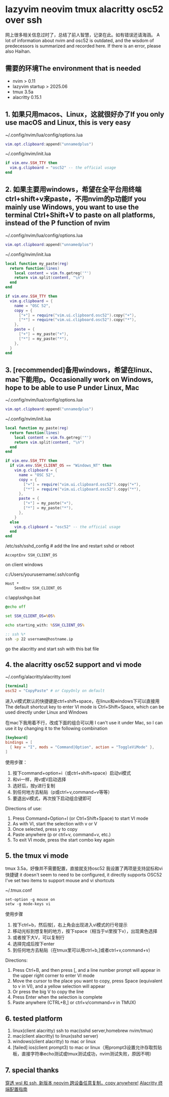 # lazyvim neovim tmux alacritty osc52 over ssh

网上很多相关信息过时了，总结了前人智慧，记录在此。如有错误还请海涵。
A lot of information about nvim and osc52 is outdated, and the wisdom of predecessors is summarized and recorded here. 
If there is an error, please also Haihan.

## 需要的环境The environment that is needed
* nvim > 0.11 
* lazyvim startup > 2025.06
* tmux 3.5a
* alacritty 0.15.1

## 1. 如果只用macos、Linux，这就很好办了If you only use macOS and Linux, this is very easy

~/.config/nvim/lua/config/options.lua
```lua title=~/.config/nvim/lua/config/options.lua
vim.opt.clipboard:append("unnamedplus")
```

~/.config/nvim/init.lua
```lua title=~/.config/nvim/init.lua
if vim.env.SSH_TTY then
  vim.g.clipboard = "osc52" -- the official usage
end
```

## 2. 如果主要用windows，希望在全平台用终端ctrl+shift+v来paste，不用nvim的p功能If you mainly use Windows, you want to use the terminal Ctrl+Shift+V to paste on all platforms, instead of the P function of nvim

~/.config/nvim/lua/config/options.lua
```lua title=~/.config/nvim/lua/config/options.lua
vim.opt.clipboard:append("unnamedplus")
```
~/.config/nvim/init.lua
```lua title=~/.config/nvim/init.lua
local function my_paste(reg)
  return function(lines)
    local content = vim.fn.getreg('"')
    return vim.split(content, "\n")
  end
end

if vim.env.SSH_TTY then
  vim.g.clipboard = {
    name = "OSC 52",
    copy = {
      ["+"] = require("vim.ui.clipboard.osc52").copy("+"),
      ["*"] = require("vim.ui.clipboard.osc52").copy("*"),
    },
    paste = {
      ["+"] = my_paste("+"),
      ["*"] = my_paste("*"),
    },
  }
end

```

## 3. [recommended]备用windows，希望在linux、mac下能用p。Occasionally work on Windows, hope to be able to use P under Linux, Mac

~/.config/nvim/lua/config/options.lua
```lua title=~/.config/nvim/lua/config/options.lua
vim.opt.clipboard:append("unnamedplus")
```

~/.config/nvim/init.lua
```lua title=~/.config/nvim/init.lua
local function my_paste(reg)
  return function(lines)
    local content = vim.fn.getreg('"')
    return vim.split(content, "\n")
  end
end

if vim.env.SSH_TTY then
  if vim.env.SSH_CLIENT_OS == "Windows_NT" then
    vim.g.clipboard = {
      name = "OSC 52",
      copy = {
        ["+"] = require("vim.ui.clipboard.osc52").copy("+"),
        ["*"] = require("vim.ui.clipboard.osc52").copy("*"),
      },
      paste = {
        ["+"] = my_paste("+"),
        ["*"] = my_paste("*"),
      },
    }
  else
    vim.g.clipboard = "osc52" -- the official usage
  end
end
```

/etc/ssh/sshd_config # add the line and restart sshd or reboot
```
AcceptEnv SSH_CLIENT_OS
```

on client windows

c:/Users/yourusername/.ssh/config
```
Host *
    SendEnv SSH_CLIENT_OS
```

c:\app\sshgo.bat
```bat
@echo off

set SSH_CLIENT_OS=%OS%

echo starting_with: %SSH_CLIENT_OS%

:: ssh %*
ssh -p 22 username@hostname.ip
```
go the alacritty and start ssh with this bat file


## 4. the alacritty osc52 support and vi mode

~/.config/alacritty/alacritty.toml
```toml
[terminal]
osc52 = "CopyPaste" # or CopyOnly on default
```

进入vi模式默认的快捷键是ctrl+shift+space，在linux和windows下可以直接用
The default shortcut key to enter VI mode is Ctrl+Shift+Space, which can be used directly under Linux and Windows

在mac下我用着不行，改成下面的组合可以用
I can't use it under Mac, so I can use it by changing it to the following combination

```toml
[keyboard]
bindings = [
  { key = "I", mods = "Command|Option", action = "ToggleViMode" },
]
```

使用步骤：
   1. 按下command+option+i（或ctrl+shift+space）启动vi模式
   2. 和vi一样，用v或V启动选择
   3. 选好后，按y进行复制
   4. 到任何地方去粘贴（p或ctrl+v,command+v等等）
   5. 要退出vi模式，再次按下启动组合键即可

Directions of use:

   1. Press Command+Option+I (or Ctrl+Shift+Space) to start VI mode
   2. As with VI, start the selection with v or V
   3. Once selected, press y to copy
   4. Paste anywhere (p or ctrl+v, command+v, etc.)
   5. To exit VI mode, press the start combo key again

## 5. the tmux vi mode

tmux 3.5a，好像并不需要配置，直接就支持osc52
我设置了两项是支持鼠标和vi快捷键
it doesn't seem to need to be configured, it directly supports OSC52 
I've set two items to support mouse and vi shortcuts

~/.tmux.conf
```
set-option -g mouse on 
setw -g mode-keys vi
```

使用步骤
   1. 按下ctrl+b，然后按[，右上角会出现进入vi模式的行号提示
   2. 移动光标到想复制的地方，按下space（相当于vi里按下v），出现黄色选择
   3. 或者按下大V，可以复制行
   4. 选择完成后按下enter
   5. 到任何地方去粘贴（在tmux里可以用ctrl+b,]或者ctrl+v,command+v）

Directions:

   1. Press Ctrl+B, and then press [, and a line number prompt will appear in the upper right corner to enter VI mode
   2. Move the cursor to the place you want to copy, press Space (equivalent to v in VI), and a yellow selection will appear
   3. Or press the big V to copy the line
   4. Press Enter when the selection is complete
   5. Paste anywhere (CTRL+B,] or ctrl+v/command+v in TMUX)

## 6. tested platform
   1. linux(client alacritty) ssh to mac(sshd server,homebrew nvim/tmux)
   2. mac(client alacritty) to linux(sshd server)
   3. windows(client alacritty) to mac or linux
   4. [failed] ios(client prompt3) to mac or linux（用prompt3设置允许存取剪贴板，直接字符串echo测试或tmux测试成功，nvim测试失败，原因不明）

## 7. special thanks 

[穿透 wsl 和 ssh, 新版本 neovim 跨设备任意复制，copy anywhere!](https://www.cnblogs.com/sxrhhh/p/18234652/neovim-copy-anywhere)
[Alacritty 终端配置指南](https://www.kevnu.com/zh/posts/18)



